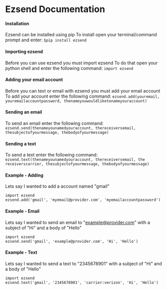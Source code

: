 ﻿# Ezsend Documentation
#### Installation
Ezsend can be installed using pip
To install open your terminal/command prompt and enter:
`$pip install ezsend`

#### Importing ezsend
Before you can use ezsend you must import ezsend
To do that open your python shell and enter the following command:
`import ezsend`

#### Adding your email account
Before you can text or email with ezsend you must add your email account
To add your account enter the following command:
`ezsend.add(youremail, youremailaccountpassword, thenameyouwouldliketonameyouraccount)`

#### Sending an email
To send an email enter the following command:
`ezsend.send(thenameyounamedyouraccount, thereceiversemail, thesubjectofyourmessage, thebodyofyourmessage)`

#### Sending a text
To send a text enter the following command:
`ezsend.text(thenameyounamedyouraccount, thereceiversemail, the receiverscarrier, thesubjectofyourmessage, thebodyofyourmessage)`

#### Example - Adding
Lets say I wanted to add a account named "gmail"
```
import ezsend
ezsend.add('gmail', 'myemail@provider.com', 'myemailaccountpassword')
```
#### Example - Email
Lets say I wanted to send an email to "example@provider.com"  with a subject of "Hi" and a body of "Hello"
```
import ezsend
ezsend.send('gmail', 'example@provider.com', 'Hi', 'Hello')
```
#### Example - Text
Lets say I wanted to send a text to "2345678901"  with a subject of "Hi" and a body of "Hello"
```
import ezsend
ezsend.text('gmail', '2345678901', 'carrier:verizon', 'Hi', 'Hello')
```
